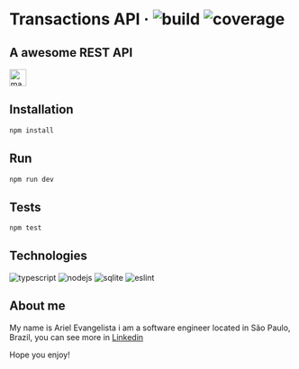 # Transactions API &middot; ![build](https://github.com/jest-community/eslint-plugin-jest/actions/workflows/nodejs.yml/badge.svg?branch=main) ![coverage](https://img.shields.io/codecov/c/github/dwyl/hapi-auth-jwt2.svg?maxAge=2592000)

## A awesome REST API 
<img src="https://ForTheBadge.com/images/badges/built-with-love.svg" alt="made with love" height="30" />


## Installation

```sh
npm install
```

## Run

```sh
npm run dev
```

## Tests

```sh
npm test
```

## Technologies
![typescript](https://img.shields.io/badge/TypeScript-007ACC?style=for-the-badge&logo=typescript&logoColor=white) ![nodejs](https://img.shields.io/badge/Node.js-43853D?style=for-the-badge&logo=node.js&logoColor=white) ![sqlite](https://img.shields.io/badge/SQLite-07405E?style=for-the-badge&logo=sqlite&logoColor=white) ![eslint](https://img.shields.io/badge/eslint-3A33D1?style=for-the-badge&logo=eslint&logoColor=white)


## About me

My name is Ariel Evangelista i am a software engineer located in São Paulo, Brazil, you can see more in [Linkedin](https://www.linkedin.com/in/ariel-evangelista-a4677614b/)

Hope you enjoy!